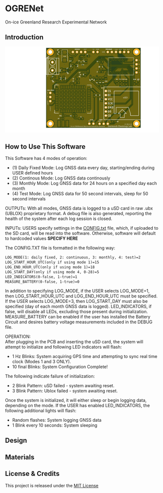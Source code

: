 # OGRENet
On-ice Greenland Research Experimental Network

## Introduction

![PCB Layout](Hardware/Silkscreen.png)

## How to Use This Software

This Software has 4 modes of operation: 
  - (1) Daily Fixed Mode: Log GNSS data every day, starting/ending during USER defined hours
  - (2) Continous Mode: Log GNSS data continously
  - (3) Monthly Mode: Log GNSS data for 24 hours on a specified day each month
  - (4) Test Mode: Log GNSS data for 50 second intervals, sleep for 50 second intervals
  
OUTPUTs: With all modes, GNSS data is logged to a uSD card in raw .ubx (UBLOX) proprietary format. A debug file is also generated, reporting the health of the system after each log session is closed.
  
INPUTs: USERS specify settings in the [CONFIG.txt](OGRENet/CONFIG) file, which, if uploaded to the SD card, will be read into the software. 
Otherwise, software will default to hardcoded values **SPECIFY HERE**

The CONFIG.TXT file is formatted in the following way: 

```
LOG_MODE(1: daily fixed, 2: continuous, 3: monthly, 4: test)=2
LOG_START_HOUR_UTC(only if using mode 1)=15
LOG_END_HOUR_UTC(only if using mode 1)=18
LOG_START_DAY(only if using mode 4, 0-28)=5
LED_INDICATORS(0-false, 1-true)=1
MEASURE_BATTERY(0-false, 1-true)=0
```

In addition to specifying LOG_MODE, if the USER selects LOG_MODE=1, then LOG_START_HOUR_UTC and LOG_END_HOUR_UTC must be specified. 
If the USER selects LOG_MODE=3, then LOG_START_DAY must also be specified (day of each month GNSS data is logged). 
LED_INDICATORS, if false, will disable all LEDs, excluding those present during initialization. 
MEASURE_BATTERY can be enabled if the user has installed the Battery Circuit and desires battery voltage measurements included in the DEBUG file. 

OPERATION:  
After plugging in the PCB and inserting the uSD card, the system will attempt to initialize and following LED indicators will flash: 
  - 1 Hz Blinks: System acquiring GPS time and attempting to sync real time clock (Modes 1 and 3 ONLY).
  - 10 final Blinks: System Configuration Complete!
  
 The following indicate failure of initialization: 
  - 2 Blink Pattern: uSD failed - system awaiting reset.
  - 3 Blink Pattern: Ublox failed - system awaiting reset.

Once the system is initialized, it will either sleep or begin logging data, depending on the mode. 
If the USER has enabled LED_INDICATORS, the following additional lights will flash: 
  - Random flashes: System logging GNSS data
  - 1 Blink every 10 seconds: System sleeping


## Design
## Materials
## License & Credits
This project is released under the [MIT License](http://opensource.org/licenses/MIT)
